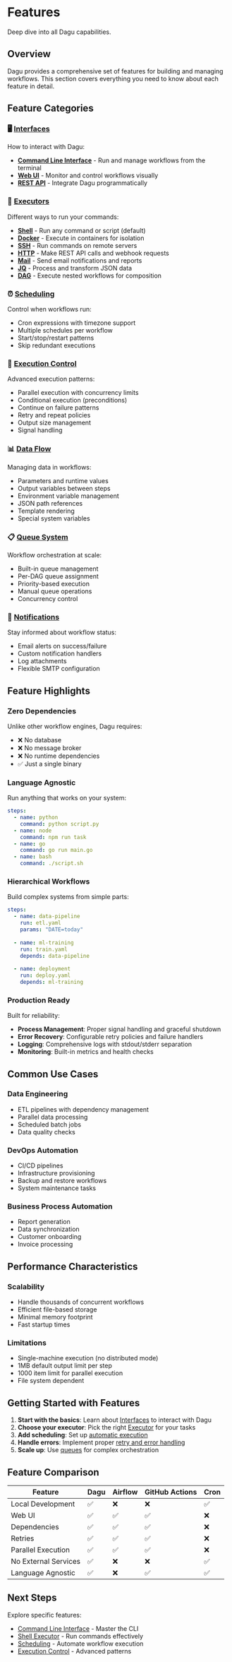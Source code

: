 # Features

Deep dive into all Dagu capabilities.

## Overview

Dagu provides a comprehensive set of features for building and managing workflows. This section covers everything you need to know about each feature in detail.

## Feature Categories

### 🖥️ [Interfaces](/overview/cli)

How to interact with Dagu:

- **[Command Line Interface](/overview/cli)** - Run and manage workflows from the terminal
- **[Web UI](/overview/web-ui)** - Monitor and control workflows visually  
- **[REST API](/overview/api)** - Integrate Dagu programmatically

### 🔧 [Executors](/features/executors/shell)

Different ways to run your commands:

- **[Shell](/features/executors/shell)** - Run any command or script (default)
- **[Docker](/features/executors/docker)** - Execute in containers for isolation
- **[SSH](/features/executors/ssh)** - Run commands on remote servers
- **[HTTP](/features/executors/http)** - Make REST API calls and webhook requests
- **[Mail](/features/executors/mail)** - Send email notifications and reports
- **[JQ](/features/executors/jq)** - Process and transform JSON data
- **[DAG](/features/executors/dag)** - Execute nested workflows for composition

### ⏰ [Scheduling](/features/scheduling)

Control when workflows run:

- Cron expressions with timezone support
- Multiple schedules per workflow
- Start/stop/restart patterns
- Skip redundant executions

### 🚀 [Execution Control](/features/execution-control)

Advanced execution patterns:

- Parallel execution with concurrency limits
- Conditional execution (preconditions)
- Continue on failure patterns
- Retry and repeat policies
- Output size management
- Signal handling

### 📊 [Data Flow](/features/data-flow)

Managing data in workflows:

- Parameters and runtime values
- Output variables between steps
- Environment variable management
- JSON path references
- Template rendering
- Special system variables

### 📋 [Queue System](/features/queues)

Workflow orchestration at scale:

- Built-in queue management
- Per-DAG queue assignment
- Priority-based execution
- Manual queue operations
- Concurrency control

### 📧 [Notifications](/features/notifications)

Stay informed about workflow status:

- Email alerts on success/failure
- Custom notification handlers
- Log attachments
- Flexible SMTP configuration

## Feature Highlights

### Zero Dependencies

Unlike other workflow engines, Dagu requires:
- ❌ No database
- ❌ No message broker  
- ❌ No runtime dependencies
- ✅ Just a single binary

### Language Agnostic

Run anything that works on your system:

```yaml
steps:
  - name: python
    command: python script.py
  - name: node
    command: npm run task
  - name: go
    command: go run main.go
  - name: bash
    command: ./script.sh
```

### Hierarchical Workflows

Build complex systems from simple parts:

```yaml
steps:
  - name: data-pipeline
    run: etl.yaml
    params: "DATE=today"
    
  - name: ml-training
    run: train.yaml
    depends: data-pipeline
    
  - name: deployment
    run: deploy.yaml
    depends: ml-training
```

### Production Ready

Built for reliability:

- **Process Management**: Proper signal handling and graceful shutdown
- **Error Recovery**: Configurable retry policies and failure handlers
- **Logging**: Comprehensive logs with stdout/stderr separation
- **Monitoring**: Built-in metrics and health checks

## Common Use Cases

### Data Engineering
- ETL pipelines with dependency management
- Parallel data processing
- Scheduled batch jobs
- Data quality checks

### DevOps Automation
- CI/CD pipelines
- Infrastructure provisioning
- Backup and restore workflows
- System maintenance tasks

### Business Process Automation
- Report generation
- Data synchronization
- Customer onboarding
- Invoice processing

## Performance Characteristics

### Scalability
- Handle thousands of concurrent workflows
- Efficient file-based storage
- Minimal memory footprint
- Fast startup times

### Limitations
- Single-machine execution (no distributed mode)
- 1MB default output limit per step
- 1000 item limit for parallel execution
- File system dependent

## Getting Started with Features

1. **Start with the basics**: Learn about [Interfaces](/overview/cli) to interact with Dagu
2. **Choose your executor**: Pick the right [Executor](/features/executors/shell) for your tasks
3. **Add scheduling**: Set up [automatic execution](/features/scheduling)
4. **Handle errors**: Implement proper [retry and error handling](/features/execution-control)
5. **Scale up**: Use [queues](/features/queues) for complex orchestration

## Feature Comparison

| Feature | Dagu | Airflow | GitHub Actions | Cron |
|---------|------|---------|----------------|------|
| Local Development | ✅ | ❌ | ❌ | ✅ |
| Web UI | ✅ | ✅ | ✅ | ❌ |
| Dependencies | ✅ | ✅ | ✅ | ❌ |
| Retries | ✅ | ✅ | ✅ | ❌ |
| Parallel Execution | ✅ | ✅ | ✅ | ❌ |
| No External Services | ✅ | ❌ | ❌ | ✅ |
| Language Agnostic | ✅ | ❌ | ✅ | ✅ |

## Next Steps

Explore specific features:

- [Command Line Interface](/overview/cli) - Master the CLI
- [Shell Executor](/features/executors/shell) - Run commands effectively
- [Scheduling](/features/scheduling) - Automate workflow execution
- [Execution Control](/features/execution-control) - Advanced patterns
